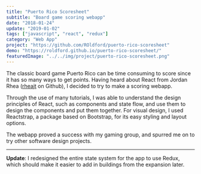 ```yaml
---
title: "Puerto Rico Scoresheet"
subtitle: "Board game scoring webapp"
date: "2018-01-24"
update: "2019-01-02"
tags: ["javascript", "react", "redux"]
category: "Web App"
project: "https://github.com/ROldford/puerto-rico-scoresheet"
demo: "https://roldford.github.io/puerto-rico-scoresheet/"
featuredImage: "../../img/project/puerto-rico-scoresheet.png"
---
```


The classic board game Puerto Rico can be time consuming to score since it has so many ways to get points. Having heard about React from Jordan Rhea ([rheajt](https://github.com/rheajt) on Github), I decided to try to make a scoring webapp.

Through the use of many tutorials, I was able to understand the design principles of React, such as components and state flow, and use them to design the components and put them together. For visual design, I used Reactstrap, a package based on Bootstrap, for its easy styling and layout options.

The webapp proved a success with my gaming group, and spurred me on to try other software design projects.

---

**Update**: I redesigned the entire state system for the app to use Redux, which should make it easier to add in buildings from the expansion later.
